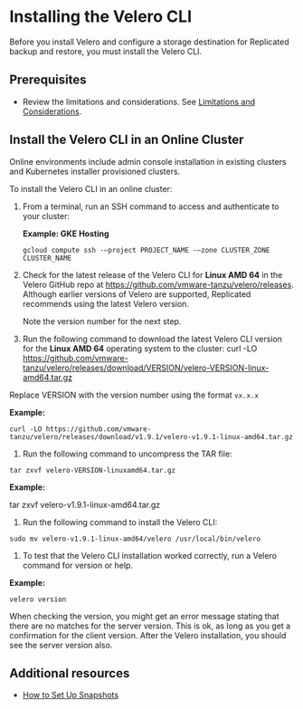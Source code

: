 # Installing the Velero CLI

Before you install Velero and configure a storage destination for Replicated backup and restore, you must install the Velero CLI.

## Prerequisites

- Review the limitations and considerations. See [Limitations and Considerations](snapshots-understanding#limitations-and-considerations).

## Install the Velero CLI in an Online Cluster

Online environments include admin console installation in existing clusters and Kubernetes installer provisioned clusters.

To install the Velero CLI in an online cluster:

1. From a terminal, run an SSH command to access and authenticate to your cluster:

    **Example: GKE Hosting**

    ```
    gcloud compute ssh -–project PROJECT_NAME -–zone CLUSTER_ZONE CLUSTER_NAME
    ```

1. Check for the latest release of the Velero CLI for **Linux AMD 64** in the Velero GitHub repo at https://github.com/vmware-tanzu/velero/releases. Although earlier versions of Velero are supported, Replicated recommends using the latest Velero version.

    Note the version number for the next step.

1. Run the following command to download the latest Velero CLI version for the **Linux AMD 64** operating system to the cluster:
curl -LO https://github.com/vmware-tanzu/velero/releases/download/VERSION/velero-VERSION-linux-amd64.tar.gz

  Replace VERSION with the version number using the format `vx.x.x`

  **Example:**

  ```
  curl -LO https://github.com/vmware-tanzu/velero/releases/download/v1.9.1/velero-v1.9.1-linux-amd64.tar.gz
  ```

1. Run the following command to uncompress the TAR file:

  ```
  tar zxvf velero-VERSION-linuxamd64.tar.gz
  ```

  **Example:**

  tar zxvf velero-v1.9.1-linux-amd64.tar.gz

1. Run the following command to install the Velero CLI:

  ```
  sudo mv velero-v1.9.1-linux-amd64/velero /usr/local/bin/velero
  ```

1. To test that the Velero CLI installation worked correctly, run a Velero command for version or help.

  **Example:**

  ```
  velero version
  ```

  When checking the version, you might get an error message stating that there are no matches for the server version. This is ok, as long as you get a confirmation for the client version. After the Velero installation, you should see the server version also.




## Additional resources
- [How to Set Up Snapshots](snapshots-understanding)
